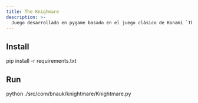 ```yaml
---
title: The Knighmare
description: >-
  Juego desarrollado en pygame basado en el juego clásico de Konami `The Knighmare`.
---
```


## Install

pip install -r requirements.txt

## Run

python ./src/com/bnauk/knightmare/Knightmare.py
